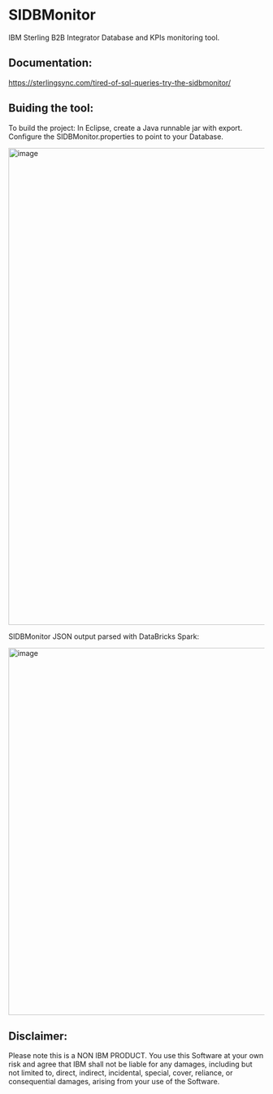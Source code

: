 # SIDBMonitor
IBM Sterling B2B Integrator Database and KPIs monitoring tool.

## Documentation:
https://sterlingsync.com/tired-of-sql-queries-try-the-sidbmonitor/

## Buiding the tool:
To build the project: In Eclipse, create a Java runnable jar with export.
Configure the SIDBMonitor.properties to point to your Database.

<img width="939" alt="image" src="https://github.com/mbabari/SIDBMonitor/assets/21334212/7cc0a5bd-5b24-40bc-820e-24149b47c29e">

SIDBMonitor JSON output parsed with DataBricks Spark:



<img width="723" alt="image" src="https://github.com/mbabari/SIDBMonitor/assets/21334212/1c95e479-57de-405f-b1c1-d1c220fb61c0">


## Disclaimer:
Please note this is a NON IBM PRODUCT.
You use this Software at your own risk and agree that IBM shall not be liable for any damages,
including but not limited to, direct, indirect, incidental, special, cover, reliance, or consequential damages,
arising from your use of the Software.


